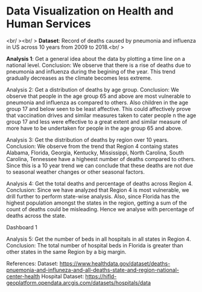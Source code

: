 # Data Visualization on Health and Human Services
<br/  ><br/  >
<b>Dataset</b>: Record of deaths caused by pneumonia and influenza in US across 10 years from 2009 to 2018.<br/  >

<b>Analysis 1</b>: Get a general idea about the data by plotting a time line on a national level.
Conclusion: We observe that there is a rise of deaths due to pneumonia and influenza during the begining of the year. This trend gradually decreases as the climate becomes less extreme.

Analysis 2: Get a distribution of deaths by age group.
Conclusion: We observe that people in the age group 65 and above are most vulnerable to pneumonia and influenza as compared to others. Also children in the age group 17 and below seen to be least affective. This could affectively prove that vaccination drives and similar measures taken to cater people n the age group 17 and less were effective to a great extent and similar measure of more have to be undertaken for people in the age group 65 and above.

Analysis 3: Get the distribution of deaths by region over 10 years.
Conclusion: We observe from the trend that Region 4 containg states Alabama, Florida, Georgia, Kentucky, Mississippi, North Carolina, South Carolina, Tennessee have a higheest number of deaths compared to others. Since this is a 10 year trend we can conclude that these deaths are not due to seasonal weather changes or other seasonal factors.

Analysis 4: Get the total deaths and percentage of deaths across Region 4.
Conclusion: Since we have analyzed that Region 4 is most vulnerable, we drill further to perform state-wise analysis. Also, since Florida has the highest population amongst the states in the region, getting a sum of the count of deaths could be misleading. Hence we analyse with percentage of deaths across the state.

Dashboard 1

Analysis 5: Get the number of beds in all hospitals in all states in Region 4.
Conclusion: The total number of hospital beds in Florida is greater than other states in the same Region by a big margin.

References:
Dataset: https://www.healthdata.gov/dataset/deaths-pnuemonia-and-influneza-and-all-deaths-state-and-region-national-center-health
Hospital Dataset: https://hifld-geoplatform.opendata.arcgis.com/datasets/hospitals/data
